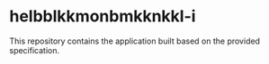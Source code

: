 # helbblkkmonbmkknkkl-i

This repository contains the application built based on the provided specification.
